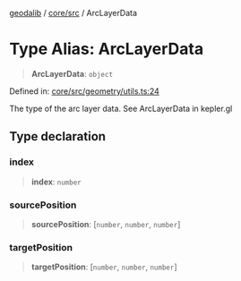 [geodalib](../../../modules.md) / [core/src](../index.md) / ArcLayerData

# Type Alias: ArcLayerData

> **ArcLayerData**: `object`

Defined in: [core/src/geometry/utils.ts:24](https://github.com/GeoDaCenter/geoda-lib/blob/fd732718ef3d9fb5e87d0aa5ef9ee659a7cf3f31/js/packages/core/src/geometry/utils.ts#L24)

The type of the arc layer data. See ArcLayerData in kepler.gl

## Type declaration

### index

> **index**: `number`

### sourcePosition

> **sourcePosition**: \[`number`, `number`, `number`\]

### targetPosition

> **targetPosition**: \[`number`, `number`, `number`\]
